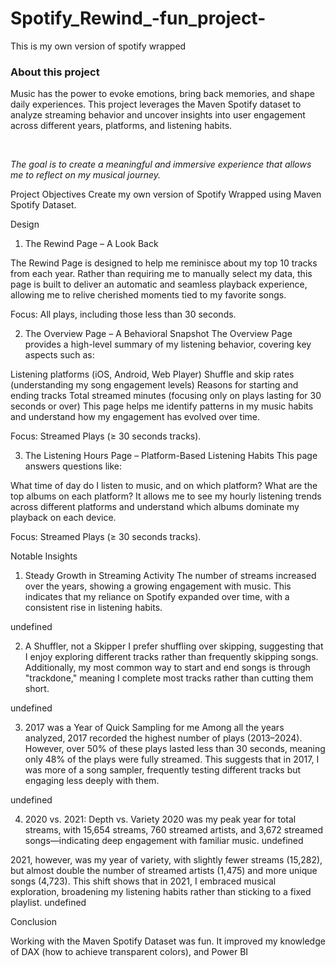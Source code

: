 # Spotify_Rewind_-fun_project-

This is my own version of spotify wrapped



### About this project


Music has the power to evoke emotions, bring back memories, and shape daily experiences. This project leverages the Maven Spotify dataset to analyze streaming behavior and uncover insights into user engagement across different years, platforms, and listening habits.

<br/>

*The goal is to create a meaningful and immersive experience that allows me to reflect on my musical journey.*

Project Objectives
Create my own version of Spotify Wrapped using Maven Spotify Dataset.

Design
1. The Rewind Page – A Look Back

The Rewind Page is designed to help me reminisce about my top 10 tracks from each year. Rather than requiring me to manually select my data, this page is built to deliver an automatic and seamless playback experience, allowing me to relive cherished moments tied to my favorite songs.

Focus: All plays, including those less than 30 seconds.

2. The Overview Page – A Behavioral Snapshot
The Overview Page provides a high-level summary of my listening behavior, covering key aspects such as:

Listening platforms (iOS, Android, Web Player)
Shuffle and skip rates (understanding my song engagement levels)
Reasons for starting and ending tracks
Total streamed minutes (focusing only on plays lasting for 30 seconds or over)
This page helps me identify patterns in my music habits and understand how my engagement has evolved over time.

Focus: Streamed Plays (≥ 30 seconds tracks).

3. The Listening Hours Page – Platform-Based Listening Habits
This page answers questions like:

What time of day do I listen to music, and on which platform?
What are the top albums on each platform?
It allows me to see my hourly listening trends across different platforms and understand which albums dominate my playback on each device.

Focus: Streamed Plays (≥ 30 seconds tracks).

Notable Insights
1. Steady Growth in Streaming Activity
The number of streams increased over the years, showing a growing engagement with music. This indicates that my reliance on Spotify expanded over time, with a consistent rise in listening habits.

undefined

2. A Shuffler, not a Skipper
I prefer shuffling over skipping, suggesting that I enjoy exploring different tracks rather than frequently skipping songs. Additionally, my most common way to start and end songs is through "trackdone," meaning I complete most tracks rather than cutting them short.

undefined

3. 2017 was a Year of Quick Sampling for me
Among all the years analyzed, 2017 recorded the highest number of plays (2013–2024). However, over 50% of these plays lasted less than 30 seconds, meaning only 48% of the plays were fully streamed. This suggests that in 2017, I was more of a song sampler, frequently testing different tracks but engaging less deeply with them.

undefined

4. 2020 vs. 2021: Depth vs. Variety
2020 was my peak year for total streams, with 15,654 streams, 760 streamed artists, and 3,672 streamed songs—indicating deep engagement with familiar music.
undefined

2021, however, was my year of variety, with slightly fewer streams (15,282), but almost double the number of streamed artists (1,475) and more unique songs (4,723). This shift shows that in 2021, I embraced musical exploration, broadening my listening habits rather than sticking to a fixed playlist.
undefined

Conclusion

Working with the Maven Spotify Dataset was fun. It improved my knowledge of DAX (how to achieve transparent colors), and Power BI
